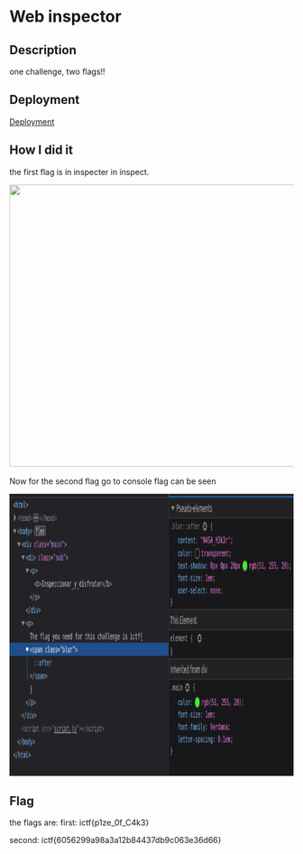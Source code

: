 # Web inspector

## Description
one challenge, two flags!!
## Deployment
[Deployment](https://indyctf.github.io/2022-ictf/web/web_inspector)

## How I did it
the first flag is in inspecter in inspect.

<img src="/picture/inspec-1.png" style="height: 500px; width:750px;"/>

Now for the second flag go to console flag can be seen

<img src="/picture/inspec-2.png" style="height: 500px; width:750px;"/>

## Flag 
the flags are:
first: ictf{p1ze_0f_C4k3}

second: ictf{6056299a98a3a12b84437db9c063e36d66}
